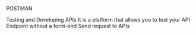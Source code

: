 POSTMAN

Testing and Developing APIs
It is a platform that allows you to test your API Endpoint without a fornt-end
Send request to APIs
